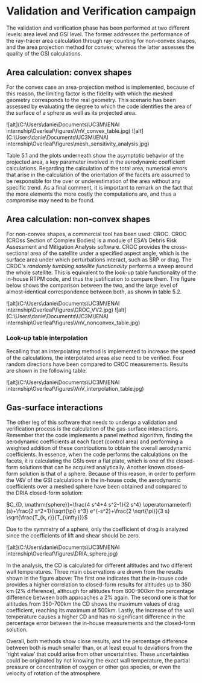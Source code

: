 # Validation and Verification campaign

The validation and verification phase has been performed at two different levels: area
level and GSI level. The former addresses the performance of the ray-tracer area calculation through ray-counting for non-convex shapes, and the area projection method for convex; whereas the latter assesses the quality of the GSI calculations.

## Area calculation: convex shapes

For the convex case an area-projection method is implemented, because of this reason, the limiting factor is the fidelity with which the meshed geometry corresponds to the real geometry. This scenario has been assessed by evaluating the degree to which the code identifies the area of the surface of a sphere as well as its projected area.

![alt](C:\Users\danie\Documents\UC3M\IENAI internship\Overleaf\figures\VnV_convex_table.jpg)
![alt](C:\Users\danie\Documents\UC3M\IENAI internship\Overleaf\figures\mesh_sensitivity_analysis.jpg)

Table 5.1 and the plots underneath show the asymptotic behavior of the projected area, a key parameter involved in the aerodynamic coefficient calculations. Regarding the calculation of the total area, numerical errors that arise in the calculation of the orientation of the facets are assumed to be responsible for the over or underestimation of the area without any specific trend. As a final comment, it is important to remark on the fact that the more elements the more costly the computations are, and thus a compromise may need to be found.


## Area calculation: non-convex shapes

For non-convex shapes, a commercial tool has been used: CROC. CROC (CROss Section of Complex Bodies) is a module of ESA’s Debris Risk Assessment and Mitigation Analysis software. CROC provides the cross-sectional area of the satellite under a specified aspect angle, which is the surface area under which perturbations interact, such as SRP or drag. The CROC's *randomly tumbling satellite functionality* performs a sweep around the whole satellite. This is equivalent to the look-up table functionality of the in-house RTPM code, and thus the justification to compare them. The figure below shows the comparison between the two, and the large level of almost-identical correspondence between both, as shown in table 5.2.

![alt](C:\Users\danie\Documents\UC3M\IENAI internship\Overleaf\figures\CROC_VV2.jpg)
![alt](C:\Users\danie\Documents\UC3M\IENAI internship\Overleaf\figures\VnV_nonconvex_table.jpg)

### Look-up table interpolation

Recalling that an interpolating method is implemented to increase the speed of the calculations, the interpolated areas also need to be verified. Four random directions have been compared to CROC measurements. Results are shown in the following table:

![alt](C:\Users\danie\Documents\UC3M\IENAI internship\Overleaf\figures\VnV_interpolation_table.jpg)

## Gas-surface interactions

The other leg of this software that needs to undergo a validation and verification process is the calculation of the gas-surface interactions. Remember that the code implements a panel method algorithm, finding the aerodynamic coefficients at each facet (control area) and performing a weighted addition of these contributions to obtain the overall aerodynamic coefficients. In essence, when the code performs the calculations on the facets, it is calculating the GSIs over a flat plate, which is one of the closed-form solutions that can be acquired analytically. Another known closed-form solution is that of a sphere. Because of this reason, in order to perform the V&V of the GSI calculations in the in-house code, the aerodynamic coefficients over a meshed sphere have been obtained and compared to the DRIA closed-form solution:

$C_{D, \mathrm{sphere}}=\frac{4 s^4+4 s^2-1}{2 s^4} \operatorname{erf}(s)+\frac{2 s^2+1}{\sqrt{\pi} s^3} e^{-s^2}+\frac{2 \sqrt{\pi}}{3 s} \sqrt{\frac{T_{k, r}}{T_{\infty}}}$


Due to the symmetry of a sphere, only the coefficient of drag is analyzed since the coefficients of lift and shear should be zero.

![alt](C:\Users\danie\Documents\UC3M\IENAI internship\Overleaf\figures\DRIA_sphere.jpg)

In the analysis, the CD is calculated for different altitudes and two different wall temperatures. Three main observations are drawn from the results shown in the figure above: The first one indicates that the in-house code provides a higher correlation to closed-form results for altitudes up to 350 km (2% difference), although for altitudes from 800-900km the percentage difference between both approaches a 2% again. The second one is that for altitudes from 350-700km the CD shows the maximum values of drag coefficient, reaching its maximum at 500km. Lastly, the increase of the wall temperature causes a higher CD and has no significant difference in the percentage error between the in-house measurements and the closed-form solution. 

Overall, both methods show close results, and the percentage difference between both is much smaller than, or at least equal to deviations from the ’right value’ that could arise from other uncertainties. These uncertainties could be originated by not knowing the exact wall temperature, the partial pressure or concentration of oxygen or other gas species, or even the velocity of rotation of the atmosphere.